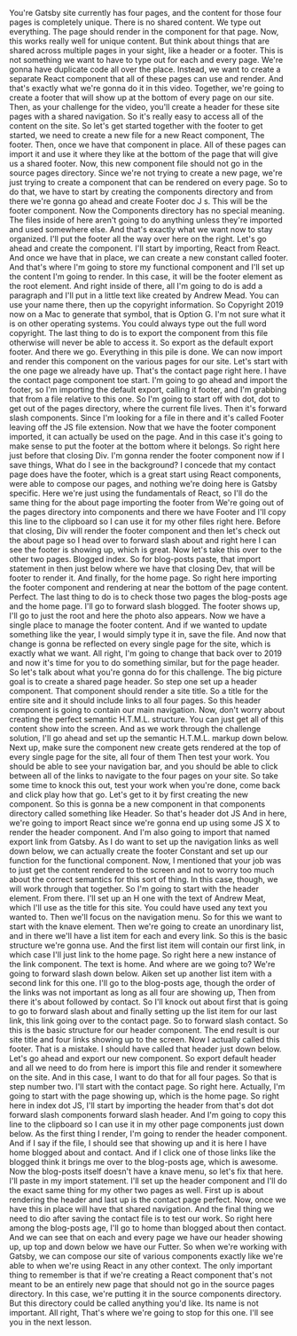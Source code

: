 You're Gatsby site currently has four pages, and the content for those four pages is completely unique. There is no shared content. We type out everything. The page should render in the component for that page. Now, this works really well for unique content. But think about things that are shared across multiple pages in your sight, like a header or a footer. This is not something we want to have to type out for each and every page. We're gonna have duplicate code all over the place. Instead, we want to create a separate React component that all of these pages can use and render. And that's exactly what we're gonna do it in this video. Together, we're going to create a footer that will show up at the bottom of every page on our site. Then, as your challenge for the video, you'll create a header for these site pages with a shared navigation. So it's really easy to access all of the content on the site. So let's get started together with the footer to get started, we need to create a new file for a new React component, The footer. Then, once we have that component in place. All of these pages can import it and use it where they like at the bottom of the page that will give us a shared footer. Now, this new component file should not go in the source pages directory. Since we're not trying to create a new page, we're just trying to create a component that can be rendered on every page. So to do that, we have to start by creating the components directory and from there we're gonna go ahead and create Footer doc J s. This will be the footer component. Now the Components directory has no special meaning. The files inside of here aren't going to do anything unless they're imported and used somewhere else. And that's exactly what we want now to stay organized. I'll put the footer all the way over here on the right. Let's go ahead and create the component. I'll start by importing, React from React. And once we have that in place, we can create a new constant called footer. And that's where I'm going to store my functional component and I'll set up the content I'm going to render. In this case, it will be the footer element as the root element. And right inside of there, all I'm going to do is add a paragraph and I'll put in a little text like created by Andrew Mead. You can use your name there, then up the copyright information. So Copyright 2019 now on a Mac to generate that symbol, that is Option G. I'm not sure what it is on other operating systems. You could always type out the full word copyright. The last thing to do is to export the component from this file otherwise will never be able to access it. So export as the default export footer. And there we go. Everything in this pile is done. We can now import and render this component on the various pages for our site. Let's start with the one page we already have up. That's the contact page right here. I have the contact page component toe start. I'm going to go ahead and import the footer, so I'm importing the default export, calling it footer, and I'm grabbing that from a file relative to this one. So I'm going to start off with dot, dot to get out of the pages directory, where the current file lives. Then it's forward slash components. Since I'm looking for a file in there and it's called Footer leaving off the JS file extension. Now that we have the footer component imported, it can actually be used on the page. And in this case it's going to make sense to put the footer at the bottom where it belongs. So right here just before that closing Div. I'm gonna render the footer component now if I save things, What do I see in the background? I concede that my contact page does have the footer, which is a great start using React components, were able to compose our pages, and nothing we're doing here is Gatsby specific. Here we're just using the fundamentals of React, so I'll do the same thing for the about page importing the footer from We're going out of the pages directory into components and there we have Footer and I'll copy this line to the clipboard so I can use it for my other files right here. Before that closing, Div will render the footer component and then let's check out the about page so I head over to forward slash about and right here I can see the footer is showing up, which is great. Now let's take this over to the other two pages. Blogged index. So for blog-posts paste, that import statement in then just below where we have that closing Dev, that will be footer to render it. And finally, for the home page. So right here importing the footer component and rendering at near the bottom of the page content. Perfect. The last thing to do is to check those two pages the blog-posts age and the home page. I'll go to forward slash blogged. The footer shows up, I'll go to just the root and here the photo also appears. Now we have a single place to manage the footer content. And if we wanted to update something like the year, I would simply type it in, save the file. And now that change is gonna be reflected on every single page for the site, which is exactly what we want. All right, I'm going to change that back over to 2019 and now it's time for you to do something similar, but for the page header. So let's talk about what you're gonna do for this challenge. The big picture goal is to create a shared page header. So step one set up a header component. That component should render a site title. So a title for the entire site and it should include links to all four pages. So this header component is going to contain our main navigation. Now, don't worry about creating the perfect semantic H.T.M.L. structure. You can just get all of this content show into the screen. And as we work through the challenge solution, I'll go ahead and set up the semantic H.T.M.L. markup down below. Next up, make sure the component new create gets rendered at the top of every single page for the site, all four of them Then test your work. You should be able to see your navigation bar, and you should be able to click between all of the links to navigate to the four pages on your site. So take some time to knock this out, test your work when you're done, come back and click play how that go. Let's get to it by first creating the new component. So this is gonna be a new component in that components directory called something like Header. So that's header dot JS And in here, we're going to import React since we're gonna end up using some JS X to render the header component. And I'm also going to import that named export link from Gatsby. As I do want to set up the navigation links as well down below, we can actually create the footer Constant and set up our function for the functional component. Now, I mentioned that your job was to just get the content rendered to the screen and not to worry too much about the correct semantics for this sort of thing. In this case, though, we will work through that together. So I'm going to start with the header element. From there. I'll set up an H one with the text of Andrew Meat, which I'll use as the title for this site. You could have used any text you wanted to. Then we'll focus on the navigation menu. So for this we want to start with the knave element. Then we're going to create an unordinary list, and in there we'll have a list item for each and every link. So this is the basic structure we're gonna use. And the first list item will contain our first link, in which case I'll just link to the home page. So right here a new instance of the link component. The text is home. And where are we going to? We're going to forward slash down below. Aiken set up another list item with a second link for this one. I'll go to the blog-posts age, though the order of the links was not important as long as all four are showing up, Then from there it's about followed by contact. So I'll knock out about first that is going to go to forward slash about and finally setting up the list item for our last link, this link going over to the contact page. So to forward slash contact. So this is the basic structure for our header component. The end result is our site title and four links showing up to the screen. Now I actually called this footer. That is a mistake. I should have called that header just down below. Let's go ahead and export our new component. So export default header and all we need to do from here is import this file and render it somewhere on the site. And in this case, I want to do that for all four pages. So that is step number two. I'll start with the contact page. So right here. Actually, I'm going to start with the page showing up, which is the home page. So right here in index dot JS, I'll start by importing the header from that's dot dot forward slash components forward slash header. And I'm going to copy this line to the clipboard so I can use it in my other page components just down below. As the first thing I render, I'm going to render the header component. And if I say if the file, I should see that showing up and it is here I have home blogged about and contact. And if I click one of those links like the blogged think it brings me over to the blog-posts age, which is awesome. Now the blog-posts itself doesn't have a knave menu, so let's fix that here. I'll paste in my import statement. I'll set up the header component and I'll do the exact same thing for my other two pages as well. First up is about rendering the header and last up is the contact page perfect. Now, once we have this in place will have that shared navigation. And the final thing we need to dio after saving the contact file is to test our work. So right here among the blog-posts age, I'll go to home than blogged about then contact. And we can see that on each and every page we have our header showing up, up top and down below we have our Futter. So when we're working with Gatsby, we can compose our site of various components exactly like we're able to when we're using React in any other context. The only important thing to remember is that if we're creating a React component that's not meant to be an entirely new page that should not go in the source pages directory. In this case, we're putting it in the source components directory. But this directory could be called anything you'd like. Its name is not important. All right, That's where we're going to stop for this one. I'll see you in the next lesson.